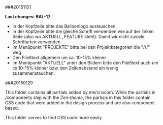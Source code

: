 ###20151101

**Last changes: BAL-17**

- In der Kopfzeile bitte das Balloonlogo austauschen.   
- In der Kopfzeile bitte die gleiche Schrift verwenden wie auf der linken Seite (also wo AKTUELL, FEATURE steht). Damit wir nicht zuviele Schriftarten verwenden.   
- Im Menüpunkt "PROJEKTE" bitte bei den Projektkategorien die "///" weg.   
- Den Fließtext allgemein um ca. 10-15% kleiner.   
- Im Menüpunkt "AKTUELL" unter den Bildern bitte den Fließtext auch um ca.10-15% kleiner bzw. den Zeilenabstand ein wenig zusammenstauchen.   

###20150129

This folder contains all partials added by me/criscom. While the partials in /components ship with the _Zen-theme_, the partials in this folder contain CSS code that were added in the design process and are also component based. 

This folder serves to find CSS code more easily. 